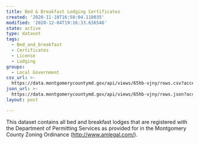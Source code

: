 ```yaml
---
title: Bed & Breakfast Lodging Certificates
created: '2020-11-10T16:58:04.110035'
modified: '2020-12-04T19:16:33.636546'
state: active
type: dataset
tags:
  - Bed_and_breakfast
  - Certificates
  - License
  - Lodging
groups:
  - Local Government
csv_url: >-
  https://data.montgomerycountymd.gov/api/views/65hb-vjny/rows.csv?accessType=DOWNLOAD
json_url: >-
  https://data.montgomerycountymd.gov/api/views/65hb-vjny/rows.json?accessType=DOWNLOAD
layout: post

---
```

This dataset contains all bed and breakfast lodges that are registered with the Department of Permitting Services as provided for in the Montgomery County Zoning Ordinance (http://www.amlegal.com/).
